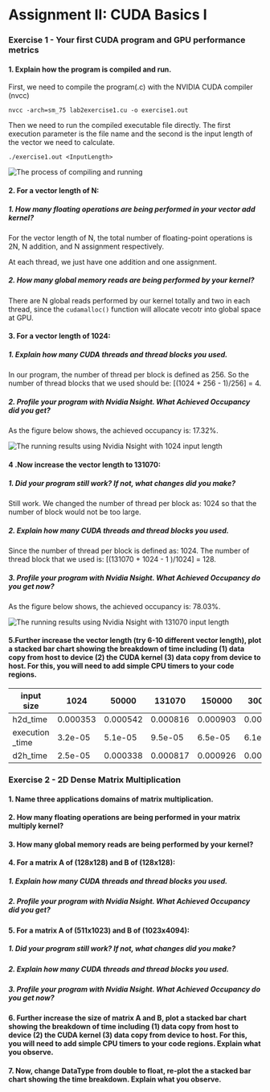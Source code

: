 #  Assignment II: CUDA Basics I

### Exercise 1 - Your first CUDA program and GPU performance metrics

#### 1. Explain how the program is compiled and run. 

First, we need to compile the program(.c) with the NVIDIA CUDA compiler (nvcc)

```nvcc -arch=sm_75 lab2exercise1.cu -o exercise1.out```

Then we need to run the compiled executable file directly. The first execution parameter is the file name and the second is the input length of the vector we need to calculate.

```./exercise1.out <InputLength>```

![The process of compiling and running](./images/E1_1.png)

#### 2. For a vector length of N:

##### 1. How many floating operations are being performed in your vector add kernel?

   For the vector length of N, the total number of floating-point operations is 2N, N addition, and N assignment respectively.
   
   At each thread, we just have one addition and one assignment.
   
##### 2. How many global memory reads are being performed by your kernel?

There are N global reads performed by our kernel totally and two in each thread, since the ```cudamalloc()``` function will allocate vecotr into global space at GPU.

#### 3. For a vector length of 1024:
##### 1. Explain how many CUDA threads and thread blocks you used.

In our program, the number of thread per block is defined as 256. So the number of thread blocks that we used should be: [(1024 + 256 - 1)/256] = 4.

##### 2. Profile your program with Nvidia Nsight. What Achieved Occupancy did you get?

As the figure below shows, the achieved occupancy is: 17.32%.

![The running results using Nvidia Nsight with 1024 input length](./images/E1_3_2.png)

#### 4 .Now increase the vector length to 131070:

##### 1. Did your program still work? If not, what changes did you make?

Still work. We changed the number of thread per block as: 1024 so that the number of block would not be too large. 

##### 2. Explain how many CUDA threads and thread blocks you used.

Since the number of thread per block is defined as: 1024. The number of thread block that we used is: [(131070 + 1024 - 1 )/1024] = 128.

##### 3. Profile your program with Nvidia Nsight. What Achieved Occupancy do you get now?

As the figure below shows, the achieved occupancy is: 78.03%.

![The running results using Nvidia Nsight with 131070 input length](./images/E1_4_3.png)

#### 5.Further increase the vector length (try 6-10 different vector length), plot a stacked bar chart showing the breakdown of time including (1) data copy from host to device (2) the CUDA kernel (3) data copy from device to host. For this, you will need to add simple CPU timers to your code regions.

| input size      |     1024 |    50000 |   131070 |   150000 |   300000 |   700000 |   1000000 |
|-----------------|----------|----------|----------|----------|----------|----------|-----------|
| h2d_time        | 0.000353 | 0.000542 | 0.000816 | 0.000903 | 0.001501 | 0.002825 |  0.003782 |
| execution _time | 3.2e-05  | 5.1e-05  | 9.5e-05  | 6.5e-05  | 6.1e-05  | 9.9e-05  |  0.000132 |
| d2h_time        | 2.5e-05  | 0.000338 | 0.000817 | 0.000926 | 0.001672 | 0.003674 |  0.005454 |


### Exercise 2 - 2D Dense Matrix Multiplication

#### 1. Name three applications domains of matrix multiplication.

#### 2. How many floating operations are being performed in your matrix multiply kernel? 

#### 3. How many global memory reads are being performed by your kernel?  

#### 4. For a matrix A of (128x128) and B of (128x128):

##### 1. Explain how many CUDA threads and thread blocks you used.
  
##### 2. Profile your program with Nvidia Nsight. What Achieved Occupancy did you get?

#### 5. For a matrix A of (511x1023) and B of (1023x4094):

##### 1. Did your program still work? If not, what changes did you make?

##### 2. Explain how many CUDA threads and thread blocks you used.

##### 3. Profile your program with Nvidia Nsight. What Achieved Occupancy do you get now?

#### 6. Further increase the size of matrix A and B, plot a stacked bar chart showing the breakdown of time including (1) data copy from host to device (2) the CUDA kernel (3) data copy from device to host. For this, you will need to add simple CPU timers to your code regions. Explain what you observe.

#### 7. Now, change DataType from double to float, re-plot the a stacked bar chart showing the time breakdown. Explain what you observe. 
